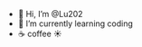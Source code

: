 - 👋 Hi, I’m @Lu202
- 🦞 I’m currently learning coding
- ☕️ coffee ☀️

<!---
Lu202/Lu202 is a ✨ special ✨ repository because its `README.md` (this file) appears on your GitHub profile.
You can click the Preview link to take a look at your changes.
--->
